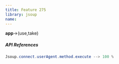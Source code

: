 ```yaml
---
title: Feature 275
library: jsoup
name: 
---
```


**app**->(use,take) 

##### API References

```java
Jsoup.connect.userAgent.method.execute --> 100 %
```
